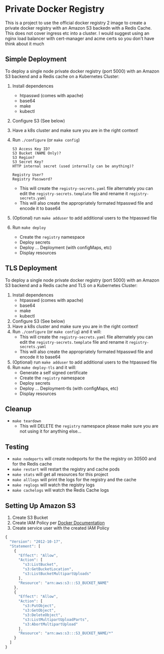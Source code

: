 # Private Docker Registry

This is a project to use the official docker registry 2 image to create a private docker registry with an Amazon S3 backedn with a Redis Cache.  This does not cover ingress etc into a cluster.  I would suggest using an nginx load balancer with cert-manager and acme certs so you don't have think about it much


## Simple Deployment
To deploy a single node private docker registry (port 5000) with an Amazon S3 backend and a Redis cache on a Kubernetes Cluster:


1. Install dependences
    * htpasswd (comes with apache)
    * base64
    * make
    * kubectl
2. Configure S3 (See below)
3. Have a k8s cluster and make sure you are in the right context!
4. Run `./configure` (or `make config`)


    ```
    S3 Access Key ID?
    S3 Bucket (NAME Only)?
    S3 Region?
    S3 Secret Key?
    HTTP internal secret (used internally can be anything)?
    
    Registry User?
    Registry Password?
    ```
    * This will create the `registry-secrets.yaml` file alternately you can edit the `registry-secrets.template` file and rename it `registry-secrets.yaml`
    * This will also create the appropriately formated htpasswd file and encode it to base64
5. (Optional) run `make adduser` to add additional users to the htpasswd file
6. Run `make deploy`
    * Create the `registry` namespace
    * Deploy secrets
    * Deploy ... Deployment (with configMaps, etc)
    * Display resources


## TLS Deployment
To deploy a single node private docker registry (port 5000) with an Amazon S3 backend and a Redis cache and TLS on a Kubernetes Cluster:


1. Install dependences
    * htpasswd (comes with apache)
    * base64
    * make
    * kubectl
2. Configure S3 (See below)
3. Have a k8s cluster and make sure you are in the right context!
4. Run `./configure` (or `make config`) and it will:
    * This will create the `registry-secrets.yaml` file alternately you can edit the `registry-secrets.template` file and rename it `registry-secrets.yaml`
    * This will also create the appropriately formated htpasswd file and encode it to base64
5. (Optional) run `make adduser` to add additional users to the htpasswd file
6. Run `make deploy-tls` and it will:
    * Generate a self signed certificate
    * Create the `registry` namespace
    * Deploy secrets
    * Deploy ... Deployment-tls (with configMaps, etc)
    * Display resources

## Cleanup
* `make teardown`
    * This will DELETE the `registry` namespace please make sure you are not using it for anything else...

## Testing
* `make nodeports` will create nodeports for the the registry on 30500 and for the Redis cache
* `make restart` will restart the registry and cache pods
* `make stats` will get all resources for this project
* `make alllogs` will print the logs for the registry and the cache
* `make reglogs` will watch the registry logs
* `make cachelogs` will watch the Redis Cache logs 






## Setting Up Amazon S3

1. Create S3 Bucket
2. Create IAM Policy per [Docker Documentation](https://docs.docker.com/registry/storage-drivers/s3/#s3-permission-scopes)
3. Create service user with the created IAM Policy

```javascript
{
  "Version": "2012-10-17",
  "Statement": [
    {
      "Effect": "Allow",
      "Action": [
        "s3:ListBucket",
        "s3:GetBucketLocation",
        "s3:ListBucketMultipartUploads"
      ],
      "Resource": "arn:aws:s3:::S3_BUCKET_NAME"
    },
    {
      "Effect": "Allow",
      "Action": [
        "s3:PutObject",
        "s3:GetObject",
        "s3:DeleteObject",
        "s3:ListMultipartUploadParts",
        "s3:AbortMultipartUpload"
      ],
      "Resource": "arn:aws:s3:::S3_BUCKET_NAME/*"
    }
  ]
}
```
